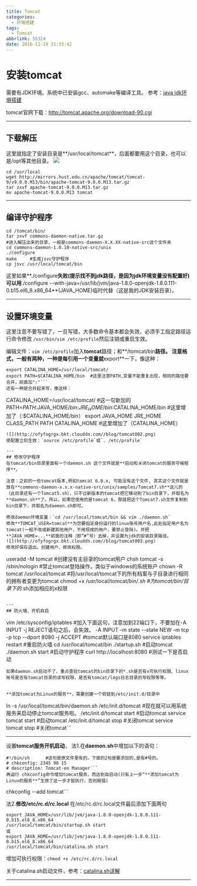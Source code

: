 ```yaml
---
title: Tomcat
categories:
  - 环境搭建
tags:
  - Tomcat
abbrlink: 55324
date: 2016-11-19 21:33:42
---
```


# 安装tomcat
需要有JDK环境。系统中已安装gcc、automake等编译工具。
参考：[java jdk环境搭建](http://www.leolan.top/posts/59/)

tomcat官网下载：http://tomcat.apache.org/download-90.cgi

---
## 下载解压
这里就指定了安装目录是**/usr/local/tomcat**，后面都要用这个目录，也可以是/opt等其他目录。
![](http://ofyfogrgx.bkt.clouddn.com//blog/tomcat001.png)
```
cd /usr/local
wget http://mirrors.hust.edu.cn/apache/tomcat/tomcat-9/v9.0.0.M13/bin/apache-tomcat-9.0.0.M13.tar.gz
tar zxvf apache-tomcat-9.0.0.M13.tar.gz
mv apache-tomcat-9.0.0.M13 tomcat
```

---
## 编译守护程序
```
cd /tomcat/bin/
tar zxvf commons-daemon-native.tar.gz
#进入解压出来的目录，一般是commons-daemon-X.X.XX-native-src这个文件夹
cd commons-daemon-1.0.10-native-src/unix
./configure
make     #生成jsvc守护程序
cp jsvc /usr/local/tomcat/bin
```
这里如果**./configure**失败(提示找不到jdk路径，是因为jdk环境变量没有配置好)可以用**./configure \--with-java=/usr/lib/jvm/java-1.8.0-openjdk-1.8.0.111-0.b15.el6_8.x86_64**(JAVA_HOME)临时代替（这是我的JDK安装目录）。

---
## 设置环境变量
这里注意不要写错了，一旦写错，大多数命令基本都会失效，必须手工指定路径运行命令修改
`/usr/bin/vim /etc/profile`然后注销或重启生效。

编辑文件：`vim /etc/profile`加入**tomcat**路径；和**/tomcat/bin**路径。
注意格式，一般有两种，一种是每引用一个变量就**export**一下，像这种：
```
export CATALINA_HOME=/usr/local/tomcat/
export PATH=$CATALINA_HOME/bin  #这里注意PATH,变量不能重复出现，相同的路径要合并，前面加":"```
还有一种是合并起来写，像这样：
```
CATALINA_HOME=/usr/local/tomcat/   #这一句新加的
PATH=$PATH:$JAVA_HOME/bin:$JRE_HOME/bin:$CATALINA_HOME/bin   #这里增加了（:$CATALINA_HOME/bin）
export JAVA_HOME JRE_HOME CLASS_PATH PATH CATALINA_HOME      #这里增加了（CATALINA_HOME）
```
![](http://ofyfogrgx.bkt.clouddn.com//blog/tomcat002.png)
使配置立刻生效：`source /etc/profile`或`. /etc/profile`

---
## 修改守护程序
在tomcat/bin目录里面有一个daemon.sh 这个文件就是**启动和关闭tomcat的服务守候程序**。

注意：之前的一些tomcat版本,例如tomcat 6.0.x, 可能没有这个文件, 其实这个文件就是放在**commons-daemon-x.x.x-native-src/unix/samples/Tomcat7.sh**这儿的（此目录还有一个Tomcat5.sh），只不过新版本的tomcat把它移动到了bin目录下，并取名为**daemon.sh**了。所以，如果您使用的是tomcat 6，那就把这个Tomcat7.sh文件复制到bin目录下，并取名为daemon.sh即可。

修改daemon环境变量：`cd /usr/local/tomcat/bin && vim ./daemon.sh`
修改**TOMCAT_USER=tomcat**为您要指定身份运行的linux账号用户名,此处指定用户名为tomcat(一般不改或新建其他用户，不用现成的用户，要禁止登陆)。并把**JAVA_HOME=...**前面的注释（即“#”号）去掉，并设置为jdk的安装目录路径。
![](http://ofyfogrgx.bkt.clouddn.com//blog/tomcat003.png)
修改好保存退出。创建用户、修改权限。
```
useradd -M tomcat                   #创建没有主目录的tomcat用户
chsh tomcat -s /sbin/nologin        #禁止tomcat登陆操作，类似于windows的系统账户
chown -R tomcat /usr/local/tomcat   #将/usr/local/tomcat下的所有档案与子目录进行相同的拥有者变更为tomcat
chmod +x /usr/local/tomcat/bin/*.sh #为tomcat/bin/目录下的*.sh添加相应的x权限
```

---
## 防火墙、开机自启

```
vim /etc/sysconfig/iptables
#加入下面这句，注意加到22端口下，不要加在-A INPUT -j REJECT语句之后，会失效。
-A INPUT -m state --state NEW -m tcp -p tcp --dport 8080 -j ACCEPT   #tomcat默认端口是8080
service iptables restart   #重启防火墙
cd /usr/local/tomcat/bin
./startup.sh                 #启动tomcat
./daemon.sh  start           #启动守护程序
curl http://localhost:8080   #测试一下是否启动
```
如果daemon.sh启动不了，重点查验tomcat的bin目录下的*.sh是否有x可执行权限、linux帐号是否有tomcat目录的读写权限，是否有tomcat/logs日志目录的写权限等等。


**添加tomcat为Linux的服务**，需要创建一个软链到/etc/init.d/目录中
```
ln -s /usr/local/tomcat/bin/daemon.sh /etc/init.d/tomcat
#现在就可以用系统服务来启动停止tomcat服务啦。
/etc/init.d/tomcat  start #启动tomcat
service tomcat start      #启动tomcat
/etc/init.d/tomcat  stop  #关闭tomcat
service tomcat stop       #关闭tomcat```

---
设置**tomcat服务开机启动**，
法1.在**daemon.sh**中增加以下的语句：
```
#!/bin/sh      #这句是原文件里有的，下面的2句是要添加的,是有#号的。
# chkconfig: 2345 90 15
# description: Tomcat-en Manager```
再运行 chkconfig命令增加tomcat服务，而达到自启动(只有上一步“**添加tomcat为Linux的服务**”生效了这一步才能执行，否则报错)
```
chkconfig --add tomcat```


法2.**修改/etc/rc.d/rc.local**
在/etc/rc.d/rc.local文件最后添加下面两句
```
export JAVA_HOME=/usr/lib/jvm/java-1.8.0-openjdk-1.8.0.111-0.b15.el6_8.x86_64
/usr/local/tomcat/bin/startup.sh start
或
export JAVA_HOME=/usr/lib/jvm/java-1.8.0-openjdk-1.8.0.111-0.b15.el6_8.x86_64
/usr/local/tomcat/bin/catalina.sh start
```
增加可执行权限：`chmod +x /etc/rc.d/rc.local`

关于catalina.sh启动文件，参考：[catalina.sh详解](http://www.cnblogs.com/huzhiwei/archive/2012/03/13/2393393.html)

---